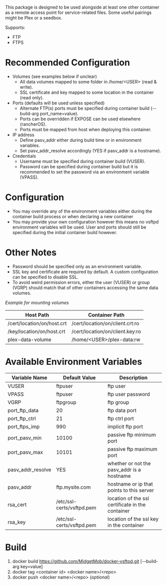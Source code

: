 This package is designed to be used alongside at least one other container as a remote access point for service-related files. Some useful pairings might be Plex or a seedbox.

Supports:
* FTP
* FTPS

# Recommended Configuration
* Volumes (see examples below if unclear)
  * All data volumes mapped to some folder in /home/\<USER> (read & write).
  * SSL certificate and key mapped to some location in the container (read only).
* Ports (defaults will be used unless specified)
  * Alternate FTP(s) ports must be specified during container build (--build-arg port_name=value).
  * Ports can be overridden if EXPOSE can be used elsewhere (rancherOS).
  * Ports must be mapped from host when deploying this container.
* IP address
  * Define pasv_addr either during build time or in environment variables.
  * Set pasv_addr_resolve accordingly (YES if pasv_addr is a hostname).
* Credentials
  * Username must be specified during container build (VUSER).
  * Password can be specified during container build but it is recommended to set the password via an environment variable (VPASS).

# Configuration
* You may override any of the environment variables either during the container build process or when declaring a new container
* You may provide your own configuration however this means no vsftpd environment variables will be used. User and ports should still be specified during the initial container build however.

# Other Notes
* Password should be specified only as an environment variable.
* SSL key and certificate are required by default. A custom configuration can be specified to disable SSL.
* To avoid weird permission errors, either the user (VUSER) or group (VGRP) should match that of other containers accessing the same data volumes.

*Example for mounting volumes*

Host Path | Container Path
--------- | --------------
/cert/location/on/host.crt | /cert/location/on/client.crt:ro
/key/location/on/host.crt | /cert/location/on/client.key:ro
plex-data-volume | /home/\<USER>/plex-data:rw

# Available Environment Variables
Variable Name | Default Value | Description
------------- | ------------- | -----------
VUSER | ftpuser | ftp user  
VPASS | ftpuser | ftp user password  
VGRP | ftpgroup | ftp group  
port_ftp_data | 20 | ftp data port 
port_ftp_ctrl | 21 | ftp ctrl port  
port_ftps_imp | 990 | implicit ftp port  
port_pasv_min | 10100 | passive ftp minimum port  
port_pasv_max | 10101 | passive ftp maximum port
pasv_addr_resolve | YES | whether or not the pasv_addr is a hostname
pasv_addr | ftp.mysite.com | hostname or ip that points to this server  
rsa_cert | /etc/ssl-certs/vsftpd.pem | location of the ssl certificate in the container  
rsa_key | /etc/ssl-certs/vsftpd.pem | location of the ssl key in the container

# Build
1. docker build https://github.com/MidgetMob/docker-vsftpd.git [--build-arg key=value]  
3. docker tag \<container id> \<docker name>/\<repo>  
3. docker push \<docker name>/\<repo> (*optional*)
